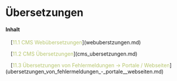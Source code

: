 # Übersetzungen

#### Inhalt

<p style="text-indent: 1em;">[<span style="color:#B7C66E">11.1 CMS Webübersetzungen</span>](webuberstzungen.md)

<p style="text-indent: 1em;">[<span style="color:#B7C66E">11.2 CMS Übersetzungen</span>](cms_ubersetzungen.md)

<p style="text-indent: 1em;">[<span style="color:#B7C66E">11.3 Übersetzungen von Fehlermeldungen -> Portale / Webseiten</span>](ubersetzungen_von_fehlermeldungen_-_portale__webseiten.md)

